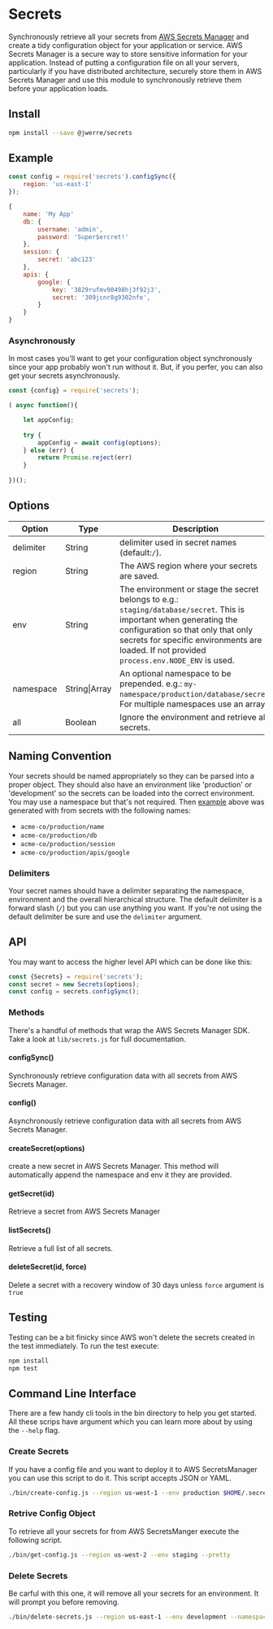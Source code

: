 # Secrets

Synchronously retrieve all your secrets from [AWS Secrets Manager](https://aws.amazon.com/secrets-manager) and create a tidy configuration object for your application or service. AWS Secrets Manager is a secure way to store sensitive information for your application. Instead of putting a configuration file on all your servers, particularly if you have distributed architecture, securely store them in AWS Secrets Manager and use this module to synchronously retrieve them before your application loads.

## Install

``` bash
npm install --save @jwerre/secrets
```

## Example

```js
const config = require('secrets').configSync({
	region: 'us-east-1'
});
```

```js
{
	name: 'My App'
	db: {
		username: 'admin',
		password: 'Super$ercret!'
	},
	session: {
		secret: 'abc123'
	},
	apis: {
		google: {
			key: '3829rufmv90498hj3f92j3',
			secret: '309jcnr8g9302nfe',
		}
	}
}
```

### Asynchronously

In most cases you'll want to get your configuration object synchronously since your app probably won't run without it. But, if you perfer, you can also get your secrets asynchronously.

```js
const {config} = require('secrets');

( async function(){

	let appConfig;
	
	try {
		appConfig = await config(options);
	} else (err) {
		return Promise.reject(err)
	}
	
})();
```


## Options

| Option 	| Type 				| Description	|
| -			| -					| -				|
| delimiter | String			| delimiter used in secret names (default:`/`).
| region	| String			| The AWS region where your secrets are saved.
| env 		| String  			| The environment or stage the secret belongs to e.g.: `staging/database/secret`. This is important when generating the configuration so that only that only secrets for specific environments are loaded. If not provided `process.env.NODE_ENV` is used.
| namespace | String\|Array 	| An optional namespace to be prepended. e.g.: `my-namespace/production/database/secret`. For multiple namespaces use an array.
| all 		| Boolean  			| Ignore the environment and retrieve all secrets.

## Naming Convention

Your secrets should be named appropriately so they can be parsed into a proper object. They should also have an environment like 'production' or 'development' so the secrets can be loaded into the correct environment. You may use a namespace but that\'s not required. Then [example](#example) above was generated with from secrets with the following names:

- `acme-co/production/name`
- `acme-co/production/db`
- `acme-co/production/session`
- `acme-co/production/apis/google`

### Delimiters

Your secret names should have a delimiter separating the namespace, environment and the overall hierarchical structure. The default delimiter is a forward slash (`/`) but you can use anything you want. If you're not using the default delimiter be sure and use the `delimiter` argument.

## API

You may want to access the higher level API which can be done like this:

```js
const {Secrets} = require('secrets');
const secret = new Secrets(options);
const config = secrets.configSync();
```

### Methods
There's a handful of methods that wrap the AWS Secrets Manager SDK. Take a look at `lib/secrets.js` for full documentation.

#### configSync()
Synchronously retrieve configuration data with all secrets from AWS Secrets Manager.

#### config()
Asynchronously retrieve configuration data with all secrets from AWS Secrets Manager.

#### createSecret(options)
create a new secret in AWS Secrets Manager. This method will automatically append the namespace and env it they are provided.

#### getSecret(id)
Retrieve a secret from AWS Secrets Manager

#### listSecrets()
Retrieve a full list of all secrets.

#### deleteSecret(id, force)
Delete a secret with a recovery window of 30 days unless `force` argument is `true`

## Testing
Testing can be a bit finicky since AWS won't delete the secrets created in the test immediately. To run the test execute:

```bash
npm install
npm test
``` 

## Command Line Interface
There are a few handy cli tools in the bin directory to help you get started. All these scrips have argument which you can learn more about by using the `--help` flag.

### Create Secrets

If you have a config file and you want to deploy it to AWS SecretsManager you can use this script to do it. This script accepts JSON or YAML.

```bash
./bin/create-config.js --region us-west-1 --env production $HOME/.secrets/production.json
```

### Retrive Config Object

To retrieve all your secrets for from AWS SecretsManger execute the following script.

```bash
./bin/get-config.js --region us-west-2 --env staging --pretty
```

### Delete Secrets

Be carful with this one, it will remove all your secrets for an environment. It will prompt you before removing.

```bash
./bin/delete-secrets.js --region us-east-1 --env development --namespace acme-co --force
```
